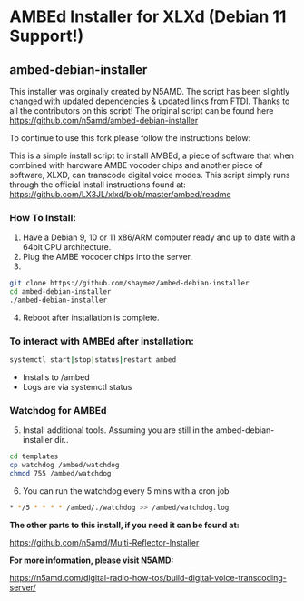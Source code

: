 # AMBEd Installer for XLXd (Debian 11 Support!)

## ambed-debian-installer

This installer was orginally created by N5AMD. The script has been slightly changed with updated dependencies & updated links from FTDI. Thanks to all
the contributors on this script! The original script can be found here https://github.com/n5amd/ambed-debian-installer

To continue to use this fork please follow the instructions below:

This is a simple install script to install AMBEd, a piece of software that when combined with hardware AMBE vocoder chips and another piece of software, XLXD, can transcode digital voice modes. This script simply runs through the official install instructions found at:
https://github.com/LX3JL/xlxd/blob/master/ambed/readme


### How To Install:
1. Have a Debian 9, 10 or 11 x86/ARM computer ready and up to date with a 64bit CPU architecture.
2. Plug the AMBE vocoder chips into the server.
3. 
```sh
git clone https://github.com/shaymez/ambed-debian-installer
cd ambed-debian-installer
./ambed-debian-installer
```
4. Reboot after installation is complete.

### To interact with AMBEd after installation:
```sh
systemctl start|stop|status|restart ambed
```
 - Installs to /ambed
 - Logs are via systemctl status

### Watchdog for AMBEd
5. Install additional tools. Assuming you are still in the ambed-debian-installer dir..
```sh
cd templates
cp watchdog /ambed/watchdog
chmod 755 /ambed/watchdog
```
6. You can run the watchdog every 5 mins with a cron job
```sh
* */5 * * * * /ambed/./watchdog >> /ambed/watchdog.log
```

**The other parts to this install, if you need it can be found at:**

https://github.com/n5amd/Multi-Reflector-Installer

**For more information, please visit N5AMD:**

https://n5amd.com/digital-radio-how-tos/build-digital-voice-transcoding-server/
